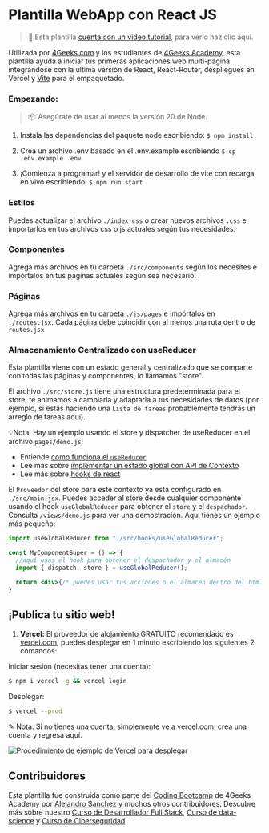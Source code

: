 # Plantilla WebApp con React JS

> 🎥 Esta plantilla [cuenta con un video tutorial](https://youtu.be/9blWKQTJ1FA), para verlo haz clic aquí.

Utilizada por [4Geeks.com](https://4geeks.com/) y los estudiantes de [4Geeks Academy](https://4geeksacademy.com/), esta plantilla ayuda a iniciar tus primeras aplicaciones web multi-página integrándose con la última versión de React, React-Router, despliegues en Vercel y [Vite](https://4geeks.com/es/lesson/introduccion-a-vite-como-empaquetador-de-modulos) para el empaquetado.

### Empezando:

> 📦 Asegúrate de usar al menos la versión 20 de Node.

1. Instala las dependencias del paquete node escribiendo: `$ npm install`

2. Crea un archivo .env basado en el .env.example escribiendo `$ cp .env.example .env`

3. ¡Comienza a programar! y el servidor de desarrollo de vite con recarga en vivo escribiendo: `$ npm run start
`

### Estilos

Puedes actualizar el archivo `./index.css` o crear nuevos archivos `.css` e importarlos en tus archivos css o js actuales según tus necesidades.

### Componentes

Agrega más archivos en tu carpeta `./src/components` según los necesites e impórtalos en tus paginas actuales según sea necesario.

### Páginas

Agrega más archivos en tu carpeta `./js/pages` e impórtalos en `./routes.jsx`.
Cada página debe coincidir con al menos una ruta dentro de `routes.jsx`

### Almacenamiento Centralizado con useReducer

Esta plantilla viene con un estado general y centralizado que se comparte con todas las páginas y componentes, lo llamamos "store".

El archivo `./src/store.js` tiene una estructura predeterminada para el store, te animamos a cambiarla y adaptarla a tus necesidades de datos (por ejemplo, si estás haciendo una `Lista de tareas` probablemente tendrás un arreglo de tareas aquí).

💡Nota: Hay un ejemplo usando el store y dispatcher de useReducer en el archivo `pages/demo.js`;

+ Entiende [como funciona el `useReducer`](https://4geeks.com/es/lesson/que-es-usereducer-react)
+ Lee más sobre [implementar un estado global con API de Contexto](https://4geeks.com/es/lesson/context-api-es)
+ Lee más sobre [hooks de react](https://4geeks.com/es/lesson/react-hooks-explained-es)

El `Proveedor` del store para este contexto ya está configurado en `./src/main.jsx`. Puedes acceder al store desde cualquier componente usando el hook `useGlobalReducer` para obtener el `store` y el `despachador`. Consulta `/views/demo.js` para ver una demostración. Aquí tienes un ejemplo más pequeño:

```jsx
import useGlobalReducer from "./src/hooks/useGlobalReducer";

const MyComponentSuper = () => {
  //aquí usas el hook para obtener el despachador y el almacén
  import { dispatch, store } = useGlobalReducer();

  return <div>{/* puedes usar tus acciones o el almacén dentro del html */}</div>
}
```

## ¡Publica tu sitio web!

1. **Vercel:** El proveedor de alojamiento GRATUITO recomendado es [vercel.com](https://vercel.com/), puedes desplegar en 1 minuto escribiendo los siguientes 2 comandos:

Iniciar sesión (necesitas tener una cuenta):
```sh
$ npm i vercel -g && vercel login
```
Desplegar:
```sh
$ vercel --prod
```
✎ Nota: Si no tienes una cuenta, simplemente ve a vercel.com, crea una cuenta y regresa aquí.

![Procedimiento de ejemplo de Vercel para desplegar](https://github.com/4GeeksAcademy/react-hello-webapp/blob/4b530ba091a981d3916cc6e960e370decaf2e234/docs/deploy.png?raw=true)

## Contribuidores

Esta plantilla fue construida como parte del [Coding Bootcamp](https://4geeksacademy.com/us/coding-bootcamp) de 4Geeks Academy por [Alejandro Sanchez](https://twitter.com/alesanchezr) y muchos otros contribuidores. Descubre más sobre nuestro [Curso de Desarrollador Full Stack](https://4geeksacademy.com/us/coding-bootcamps/part-time-full-stack-developer), [Curso de data-science](https://4geeksacademy.com/es/coding-bootcamps/curso-datascience-machine-learning) y [Curso de Ciberseguridad](https://4geeksacademy.com/es/coding-bootcamps/curso-ciberseguridad).
